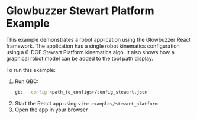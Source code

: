 # Glowbuzzer Stewart Platform Example

This example demonstrates a robot application using the Glowbuzzer React framework.
The application has a single robot kinematics configuration using a 6-DOF Stewart Platform kinematics algo.
It also shows how a graphical robot model can be added to the tool path display.

To run this example:

1. Run GBC:
    ```bash
    gbc --config <path_to_configs>/config_stewart.json
    ```
1. Start the React app using `vite examples/stewart_platform`
1. Open the app in your browser 
